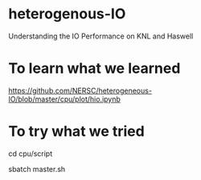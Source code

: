 # heterogenous-IO
Understanding the IO Performance on KNL and Haswell

# To learn what we learned 

https://github.com/NERSC/heterogeneous-IO/blob/master/cpu/plot/hio.ipynb

# To try what we tried

cd cpu/script

sbatch master.sh
